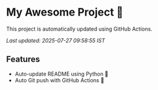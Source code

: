 # My Awesome Project 🚀

This project is automatically updated using GitHub Actions.

_Last updated: 2025-07-27 09:58:55 IST_

## Features
- Auto-update README using Python 🐍
- Auto Git push with GitHub Actions 🤖
